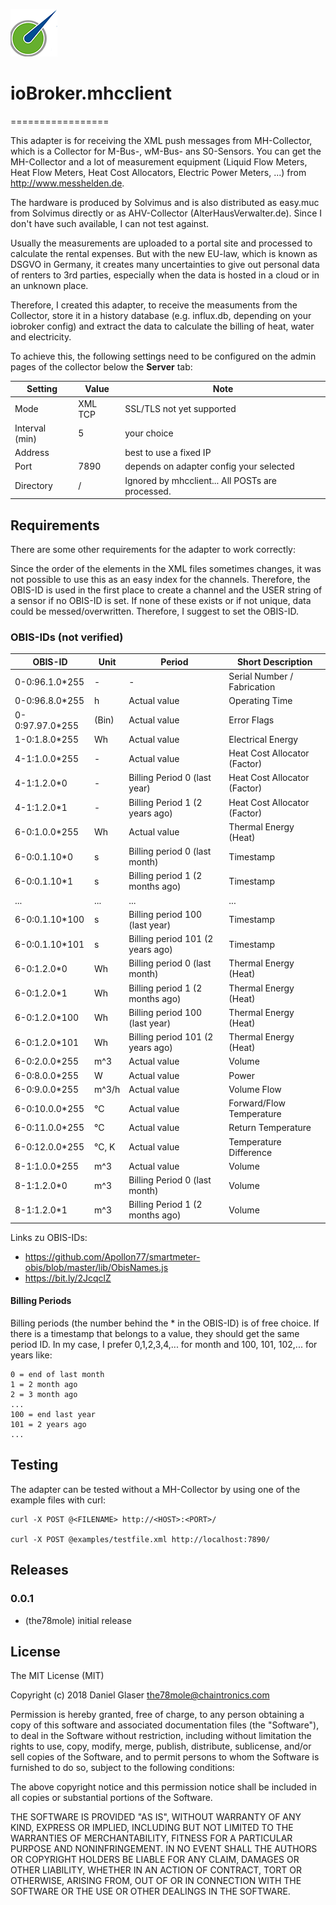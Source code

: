 ![Logo](admin/mhcclient.png)
# ioBroker.mhcclient
=================

This adapter is for receiving the XML push messages from MH-Collector, which 
is a Collector for M-Bus-, wM-Bus- ans S0-Sensors. You can get the MH-Collector
and a lot of measurement equipment (Liquid Flow Meters, Heat Flow Meters, 
Heat Cost Allocators, Electric Power Meters, ...) from http://www.messhelden.de.

The hardware is produced by Solvimus and is also distributed as easy.muc from 
Solvimus directly or as AHV-Collector (AlterHausVerwalter.de).
Since I don't have such available, I can not test against.

Usually the measurements are uploaded to a portal site and processed to
calculate the rental expenses. But with the new EU-law, which is known as
DSGVO in Germany, it creates many uncertainties to give out personal data of
renters to 3rd parties, especially when the data is hosted in a cloud or in an
unknown place.

Therefore, I created this adapter, to receive the measuments from the Collector,
store it in a history database (e.g. influx.db, depending on your iobroker config)
and extract the data to calculate the billing of heat, water and electricity.

To achieve this, the following settings need to be configured on the admin pages
of the collector below the **Server** tab:

| Setting        | Value              | Note                                             |
|----------------|--------------------|--------------------------------------------------|
| Mode           | XML TCP            | SSL/TLS not yet supported                        |
| Interval (min) | 5                  | your choice                                      |
| Address        | <iobroker-host>    | best to use a fixed IP                           |
| Port           | 7890               | depends on adapter config your selected          |
| Directory      | /                  | Ignored by mhcclient... All POSTs are processed. |

## Requirements

There are some other requirements for the adapter to work correctly:

Since the order of the elements in the XML files sometimes changes, it was not
possible to use this as an easy index for the channels. Therefore, the OBIS-ID
is used in the first place to create a channel and the USER string of a sensor
if no OBIS-ID is set. If none of these exists or if not unique, data could be
messed/overwritten. Therefore, I suggest to set the OBIS-ID.
  
### OBIS-IDs (not verified)

| OBIS-ID         | Unit      | Period                           | Short Description                |
|-----------------|-----------|----------------------------------|----------------------------------|
| 0-0:96.1.0*255  | -         | -                                | Serial Number / Fabrication      |
| 0-0:96.8.0*255  | h         | Actual value                     | Operating Time                   |
| 0-0:97.97.0*255 | (Bin)     | Actual value                     | Error Flags                      |
| 1-0:1.8.0*255   | Wh        | Actual value                     | Electrical Energy                |
| 4-1:1.0.0*255   | -         | Actual value                     | Heat Cost Allocator (Factor)     |
| 4-1:1.2.0*0     | -         | Billing Period 0 (last year)     | Heat Cost Allocator (Factor)     |
| 4-1:1.2.0*1     | -         | Billing Period 1 (2 years ago)   | Heat Cost Allocator (Factor)     |
| 6-0:1.0.0*255   | Wh        | Actual value                     | Thermal Energy (Heat)            |
| 6-0:0.1.10*0    | s         | Billing period 0 (last month)    | Timestamp                        |
| 6-0:0.1.10*1    | s         | Billing period 1 (2 months ago)  | Timestamp                        |
| ...             | ...       | ...                              | ...                              |
| 6-0:0.1.10*100  | s         | Billing period 100 (last year)   | Timestamp                        |
| 6-0:0.1.10*101  | s         | Billing period 101 (2 years ago) | Timestamp                        |
| 6-0:1.2.0*0     | Wh        | Billing period 0 (last month)    | Thermal Energy (Heat)            |
| 6-0:1.2.0*1     | Wh        | Billing period 1 (2 months ago)  | Thermal Energy (Heat)            |
| 6-0:1.2.0*100   | Wh        | Billing period 100 (last year)   | Thermal Energy (Heat)            |
| 6-0:1.2.0*101   | Wh        | Billing period 101 (2 years ago) | Thermal Energy (Heat)            |
| 6-0:2.0.0*255   | m^3       | Actual value                     | Volume                           |
| 6-0:8.0.0*255   | W         | Actual value                     | Power                            |
| 6-0:9.0.0*255   | m^3/h     | Actual value                     | Volume Flow                      |
| 6-0:10.0.0*255  | °C        | Actual value                     | Forward/Flow Temperature         |
| 6-0:11.0.0*255  | °C        | Actual value                     | Return Temperature               |
| 6-0:12.0.0*255  | °C, K     | Actual value                     | Temperature Difference           |
| 8-1:1.0.0*255   | m^3       | Actual value                     | Volume                           |
| 8-1:1.2.0*0     | m^3       | Billing Period 0 (last month)    | Volume                           |
| 8-1:1.2.0*1     | m^3       | Billing Period 1 (2 months ago)  | Volume                           |


Links zu OBIS-IDs:
- https://github.com/Apollon77/smartmeter-obis/blob/master/lib/ObisNames.js
- https://bit.ly/2JcqclZ

#### Billing Periods

Billing periods (the number behind the * in the OBIS-ID) is of free choice. If there is a timestamp that 
belongs to a value, they should get the same period ID. In my case, I prefer 0,1,2,3,4,... for month and 
100, 101, 102,... for years like:

    0 = end of last month
    1 = 2 month ago
    2 = 3 month ago
    ...
    100 = end last year
    101 = 2 years ago
    ...

## Testing

The adapter can be tested without a MH-Collector by using one of the example
files with curl:

    curl -X POST @<FILENAME> http://<HOST>:<PORT>/
    
    curl -X POST @examples/testfile.xml http://localhost:7890/
    
## Releases

### 0.0.1
* (the78mole) initial release

## License
The MIT License (MIT)

Copyright (c) 2018 Daniel Glaser <the78mole@chaintronics.com>

Permission is hereby granted, free of charge, to any person obtaining a copy
of this software and associated documentation files (the "Software"), to deal
in the Software without restriction, including without limitation the rights
to use, copy, modify, merge, publish, distribute, sublicense, and/or sell
copies of the Software, and to permit persons to whom the Software is
furnished to do so, subject to the following conditions:

The above copyright notice and this permission notice shall be included in
all copies or substantial portions of the Software.

THE SOFTWARE IS PROVIDED "AS IS", WITHOUT WARRANTY OF ANY KIND, EXPRESS OR
IMPLIED, INCLUDING BUT NOT LIMITED TO THE WARRANTIES OF MERCHANTABILITY,
FITNESS FOR A PARTICULAR PURPOSE AND NONINFRINGEMENT. IN NO EVENT SHALL THE
AUTHORS OR COPYRIGHT HOLDERS BE LIABLE FOR ANY CLAIM, DAMAGES OR OTHER
LIABILITY, WHETHER IN AN ACTION OF CONTRACT, TORT OR OTHERWISE, ARISING FROM,
OUT OF OR IN CONNECTION WITH THE SOFTWARE OR THE USE OR OTHER DEALINGS IN
THE SOFTWARE.

